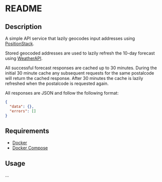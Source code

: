 # README

## Description

A simple API service that lazily geocodes input addresses using [PositionStack](https://positionstack.com).

Stored geocoded addresses are used to lazily refresh the 10-day forecast using [WeatherAPI](https://www.weatherapi.com).

All successful forecast responses are cached up to 30 minutes. During the initial 30 minute cache any subsequent requests for the same postalcode will return the cached response. After 30 minutes the cache is lazily refreshed when the postalcode is requested again.

All responses are JSON and follow the following format:

```json
{
  "data": {},
  "errors": []
}
```

## Requirements

- [Docker](https://docs.docker.com/get-docker/)
- [Docker Compose](https://docs.docker.com/compose/install/)

## Usage

...